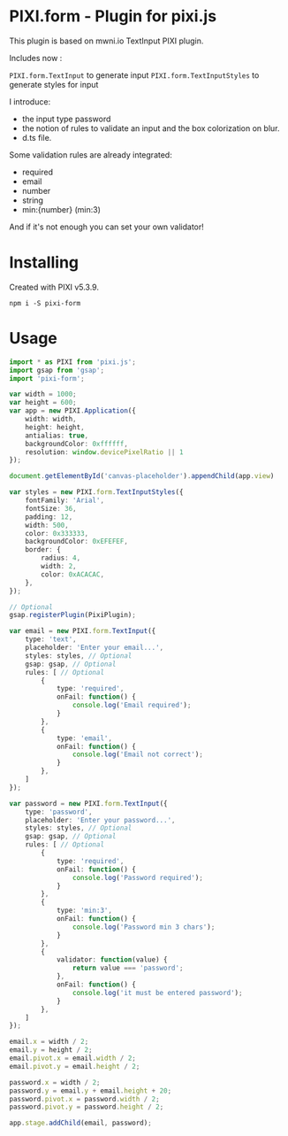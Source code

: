 
# PIXI.form - Plugin for pixi.js

This plugin is based on mwni.io TextInput PIXI plugin.

Includes now :

`PIXI.form.TextInput` to generate input
`PIXI.form.TextInputStyles` to generate styles for input

I introduce:

- the input type password
- the notion of rules to validate an input and the box colorization on blur.
- d.ts file.

Some validation rules are already integrated:

- required
- email
- number
- string
- min:{number} (min:3)

And if it's not enough you can set your own validator!

# Installing

Created with PIXI v5.3.9.

`npm i -S pixi-form`

# Usage

```ts
import * as PIXI from 'pixi.js';
import gsap from 'gsap';
import 'pixi-form';

var width = 1000;
var height = 600;
var app = new PIXI.Application({ 
    width: width,
    height: height,
    antialias: true,
    backgroundColor: 0xffffff,
    resolution: window.devicePixelRatio || 1
});

document.getElementById('canvas-placeholder').appendChild(app.view)

var styles = new PIXI.form.TextInputStyles({
    fontFamily: 'Arial',
    fontSize: 36,
    padding: 12,
    width: 500,
    color: 0x333333,
    backgroundColor: 0xEFEFEF,
    border: {
        radius: 4,
        width: 2,
        color: 0xACACAC,
    },
});

// Optional
gsap.registerPlugin(PixiPlugin);

var email = new PIXI.form.TextInput({
    type: 'text',
    placeholder: 'Enter your email...',
    styles: styles, // Optional
    gsap: gsap, // Optional
    rules: [ // Optional
        {
            type: 'required',
            onFail: function() {
                console.log('Email required');
            }
        },
        {
            type: 'email',
            onFail: function() {
                console.log('Email not correct');
            }
        },
    ]
});

var password = new PIXI.form.TextInput({
    type: 'password',
    placeholder: 'Enter your password...',
    styles: styles, // Optional
    gsap: gsap, // Optional
    rules: [ // Optional
        {
            type: 'required',
            onFail: function() {
                console.log('Password required');
            }
        },
        {
            type: 'min:3',
            onFail: function() {
                console.log('Password min 3 chars');
            }
        },
        {
            validator: function(value) {
                return value === 'password';
            },
            onFail: function() {
                console.log('it must be entered password');
            }
        },
    ]
});

email.x = width / 2;
email.y = height / 2;
email.pivot.x = email.width / 2;
email.pivot.y = email.height / 2;

password.x = width / 2;
password.y = email.y + email.height + 20;
password.pivot.x = password.width / 2;
password.pivot.y = password.height / 2;

app.stage.addChild(email, password);
```

